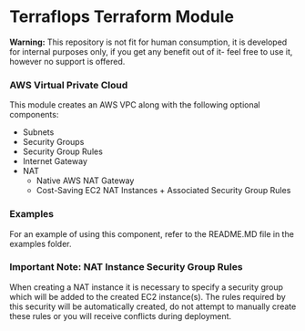 # Terraflops Terraform Module

**Warning:** This repository is not fit for human consumption, it is developed for internal purposes
only, if you get any benefit out of it- feel free to use it, however no support is offered.
 
### AWS Virtual Private Cloud

This module creates an AWS VPC along with the following optional components:

* Subnets
* Security Groups
* Security Group Rules
* Internet Gateway
* NAT 
    * Native AWS NAT Gateway
    * Cost-Saving EC2 NAT Instances + Associated Security Group Rules

### Examples

For an example of using this component, refer to the README.MD file in the examples folder. 

### Important Note: NAT Instance Security Group Rules

When creating a NAT instance it is necessary to specify a security group which will be added to the created
EC2 instance(s). The rules required by this security will be automatically created, do not attempt to
manually create these rules or you will receive conflicts during deployment. 
